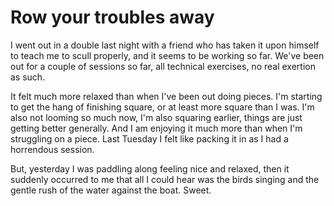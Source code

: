 # Row your troubles away

I went out in a double last night with a friend who has taken it upon himself to teach me to scull properly, and it seems to be working so far. We've been out for a couple of sessions so far, all technical exercises, no real exertion as such.

It felt much more relaxed than when I've been out doing pieces. I'm starting to get the hang of finishing square, or at least more square than I was. I'm also not looming so much now, I'm also squaring earlier, things are just getting better generally. And I am enjoying it much more than when I'm struggling on a piece. Last Tuesday I felt like packing it in as I had a horrendous session.

But, yesterday I was paddling along feeling nice and relaxed, then it suddenly occurred to me that all I could hear was the birds singing and the gentle rush of the water against the boat. Sweet.